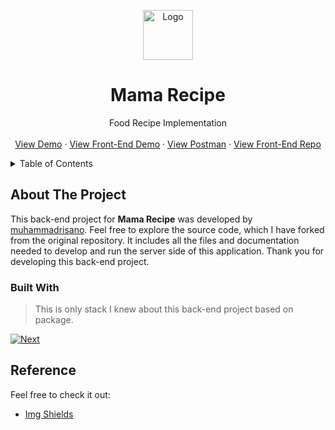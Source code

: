 <a name="readme-top"></a>

<div align="center">
  <a href="https://github.com/harbanery/be-mama-food-recipe-app">
    <img src="./public/brandicon.ico" alt="Logo" width="80">
  </a>

  <h1 align="center">Mama Recipe</h1>

  <p align="center">
    Food Recipe Implementation
    <br />
    <br />
    <a href="https://pijar-mama-recipe.vercel.app/" target="_blank">View Demo</a>
    ·
    <a href="https://mama-recipe-food.vercel.app/" target="_blank">View Front-End Demo</a>
    ·
    <a href="https://documenter.getpostman.com/view/7675329/2sA3QqerrC#0e5dea50-1ec3-4ffe-b096-b1d0ab42d5c1" target="_blank">View Postman</a>
    ·
    <a href="https://github.com/harbanery/mama-food-recipe-app" target="_blank">View Front-End Repo</a>
  </p>
</div>

<details>
  <summary>Table of Contents</summary>
  <ul>
    <li>
      <a href="#about-the-project">About The Project</a>
      <ul>
        <li><a href="#built-with">Built With</a></li>
      </ul>
    </li>
    <li><a href="#reference">Reference</a></li>
  </ul>
</details>

## About The Project

This back-end project for **Mama Recipe** was developed by [muhammadrisano](https://github.com/muhammadrisano). Feel free to explore the source code, which I have forked from the original repository. It includes all the files and documentation needed to develop and run the server side of this application. Thank you for developing this back-end project.

### Built With

> This is only stack I knew about this back-end project based on package.

[![Next][Express.js]][Express-url]

## Reference

Feel free to check it out:

- [Img Shields](https://shields.io)

[Express.js]: https://img.shields.io/badge/express.js-000000?style=for-the-badge&logo=express&logoColor=white
[Express-url]: https://expressjs.com/
